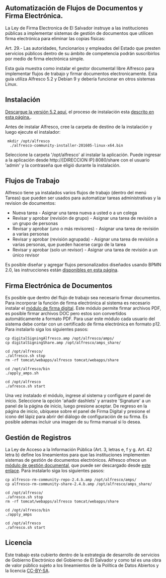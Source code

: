 
## Automatización de Flujos de Documentos y Firma Electrónica. 

La Ley de Firma Electronica de El Salvador instruye a las instituciones públicas a implementar sistemas de gestión de documentos que utilicen firma electrónica para eliminar las copias físicas:

Art. 29.- Las autoridades, funcionarios y empleados del Estado que presten servicios públicos dentro de su ámbito de competencia podrán suscribirlos por medio de firma electrónica simple.


Esta guía muestra como instalar el gestor documental libre Alfresco para implementar flujos de trabajo y firmar documentos electronicamente. Esta guía utiliza Alfresco 5.2 y Debian 9 y debería funcionar en otros sistemas Linux. 

## Instalación
[Descargue la versión 5.2 aquí](
https://download.alfresco.com/release/community/201707-build-00028/alfresco-community-installer-201707-linux-x64.bin), el proceso de instalación esta [descrito en esta página.](http://docs.alfresco.com/5.2/tasks/simpleinstall-enterprise-lin.html). 

Antes de instalar Alfresco, cree la carpeta de destino de la instalación y luego ejecute el instalador:

```
 mkdir /opt/alfresco 
  ./alfresco-community-installer-201605-linux-x64.bin
```

Seleccione la carpeta '/opt/alfresco' al instalar la aplicación. Puede ingresar a la aplicación desde http://[DIRECCION IP]:8080/share con el usuario 'admin' y la contraseña que eligió durante la instalación.

## Flujos de Trabajo 

Alfresco tiene ya instalados varios flujos de trabajo (dentro del menú Tareas) que pueden ser usados para automatizar tareas administrativas y la revision de documentos:

* Nueva tarea - Asignar una tarea nueva a usted o a un colega
* Revisar y aprobar (revisión de grupo) - Asignar una tarea de revisión a un grupo de personas
* Revisar y aprobar (uno o más revisores) - Asignar una tarea de revisión a varias personas
* Revisar y aprobar (revisión agrupada) - Asignar una tarea de revisión a varias personas, que pueden hacerse cargo de la tarea
* Revisar y aprobar (solo un revisor) - Asignar una tarea de revisión a un único revisor
 
Es posible diseñar y agregar flujos personalizados diseñados usando BPMN 2.0, las instrucciones están [disponibles en esta página](http://docs.alfresco.com/community/topics/wf-howto.html).
 

## Firma Electrónica de Documentos
 
Es posible que dentro del flujo de trabajo sea necesario firmar documentos. Para incorporar la función de firma electrónica al sistema es necesario instalar el [módulo de firma digital](https://github.com/rouxemmanuel/DigitalSigning/wiki). Este módulo permite firmar archivos PDF, es posible firmar archivos DOC pero estos son convertidos automáticamente a formato PDF. Para usar este módulo cada usuario del sistema debe contar con un certificado de firma electrónica en formato p12. Para instalarlo siga los siguientes pasos:

```
cp digitalSigningAlfresco.amp /opt/alfresco/amps/
cp digitalSigningShare.amp /opt/alfresco/amps_share/

cd /opt/alfresco/
./alfresco.sh stop
rm -rf tomcat/webapps/alfresco tomcat/webapps/share

cd /opt/alfresco/bin
./apply_amps.sh 

cd /opt/alfresco
./afresco.sh start
```

Una vez instalado el módulo, ingrese al sistema y configure el panel de inicio. Seleccione la opción 'añadir dashlets' y arrastre 'Signature' a un panel de la página de inicio, luego presione aceptar.  De regreso en la página de inicio, ubíquese sobre el panel de Firma Digital y presione el icono del lápiz para abrir del diálogo de configuración de su firma. Es posible ademas incluir una imagen de su firma manual si lo desea.

## Gestión de Registros 

La Ley de Acceso a la Información Pública (Art. 3, letras e, f y g. Art. 42 letra b) define los lineamientos para que las instituciones implementen sistemas de gestión de documentos electrónicos. Alfresco ofrece un [módulo de gestión documental](http://docs.alfresco.com/rm/concepts/rm-record-lifecycle.html), que puede ser descargado desde [este enlace](https://community.alfresco.com/external-link.jspa?url=https%3A%2F%2Fdownload.alfresco.com%2Frelease%2Fcommunity%2F201605-build-00010%2Falfresco-rm-community-2.4.b.zip). Para instalarlo siga los siguientes pasos:

```
cp alfresco-rm-community-repo-2.4.b.amp /opt/alfresco/amps/
cp alfresco-rm-community-share-2.4.b.amp /opt/alfresco/amps_share/

cd /opt/alfresco/
./afresco.sh stop
rm -rf tomcat/webapps/alfresco tomcat/webapps/share

cd /opt/alfresco/bin
./apply_amps 

cd /opt/alfresco
./afresco.sh start
```

## Licencia

Este trabajo esta cubierto dentro de la estrategia de desarrollo de servicios de Gobierno Electrónico del Gobierno de El Salvador y como tal es una obra de valor público sujeto a los lineamientos de la Política de Datos Abiertos y la licencia [CC-BY-SA](https://creativecommons.org/licenses/by-sa/3.0/deed.es).  



